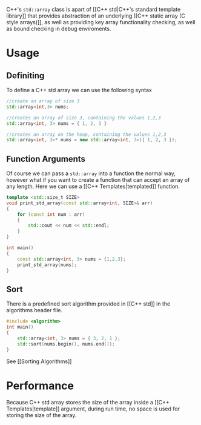 C++'s `std::array` class is apart of [[C++ std|C++'s standard template library]] that provides abstraction of an underlying [[C++ static array (C style arrays)]], as well as providing key array functionality checking, as well as bound checking in debug enviroments. 

# Usage
## Definiting
To define a C++ std array we can use the following syntax
```cpp
//create an array of size 3
std::array<int,3> nums; 
```

```cpp
//creates an array of size 3, containing the values 1,2,3
std::array<int, 3> nums = { 1, 2, 3 }
```

```cpp
//creates an array on the heap, containing the values 1,2,3
std::array<int, 3>* nums = new std::array<int, 3>({ 1, 2, 3 });
```

## Function Arguments
Of course we can pass a `std::array` into a function the normal way, however what if you want to create a function that can accept an array of any length. Here we can use a [[C++ Templates|templated]] function. 

```cpp
template <std::size_t SIZE>
void print_std_array(const std::array<int, SIZE>& arr)
{
	for (const int num : arr)
	{
		std::cout << num << std::endl;
	}
}

int main()
{
	const std::array<int, 3> nums = {1,2,3};
	print_std_array(nums);
}
```

## Sort
There is a predefined sort algorithm provided in [[C++ std]] in the algorithms header file.
```cpp
#include <algorithm>
int main()
{
	std::array<int, 3> nums = { 3, 2, 1 };
	std::sort(nums.begin(), nums.end());
}
```
See [[Sorting Algorithms]]

# Performance
Because C++ std array stores the size of the array inside a [[C++ Templates|template]] argument, during run time, no space is used for storing the size of the array. 